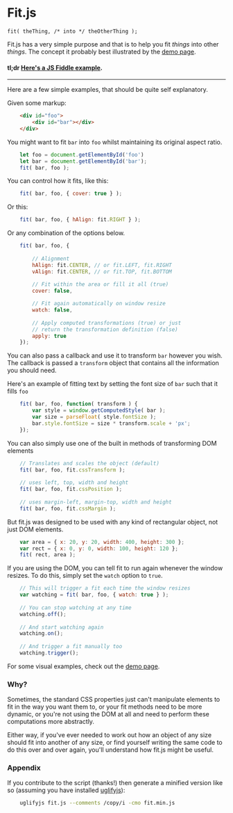 # Fit.js

    fit( theThing, /* into */ theOtherThing );
    
Fit.js has a very simple purpose and that is to help you fit _things_ into other _things_. The concept it probably best illustrated by the [demo page](http://soulwire.github.io/fit.js/).

#### __tl;dr__ [Here's a JS Fiddle example](http://jsfiddle.net/soulwire/s8zb1fdf/).
- - -

Here are a few simple examples, that should be quite self explanatory.

Given some markup:

```html
    <div id="foo">
        <div id="bar"></div>
    </div>
```

You might want to fit `bar` into `foo` whilst maintaining its original aspect ratio.

```js
    let foo = document.getElementById('foo')
    let bar = document.getElementById('bar');
    fit( bar, foo );
```

You can control how it fits, like this:

```js
    fit( bar, foo, { cover: true } );
```

Or this:

```js
    fit( bar, foo, { hAlign: fit.RIGHT } );
```

Or any combination of the options below.

```js
    fit( bar, foo, {
        
        // Alignment
        hAlign: fit.CENTER, // or fit.LEFT, fit.RIGHT
        vAlign: fit.CENTER, // or fit.TOP, fit.BOTTOM
        
        // Fit within the area or fill it all (true)
        cover: false,

        // Fit again automatically on window resize
        watch: false,
        
        // Apply computed transformations (true) or just
        // return the transformation definition (false)
        apply: true
    });
```

You can also pass a callback and use it to transform `bar` however you wish. 
The callback is passed a `transform` object that contains all the information you should need.

Here's an example of fitting text by setting the font size of `bar` such that it fills `foo`

```js
    fit( bar, foo, function( transform ) {
        var style = window.getComputedStyle( bar );
        var size = parseFloat( style.fontSize );
        bar.style.fontSize = size * transform.scale + 'px';
    });
```

You can also simply use one of the built in methods of transforming DOM elements

```js
    // Translates and scales the object (default)
    fit( bar, foo, fit.cssTransform );
    
    // uses left, top, width and height
    fit( bar, foo, fit.cssPosition );
    
    // uses margin-left, margin-top, width and height
    fit( bar, foo, fit.cssMargin );
```

But fit.js was designed to be used with any kind of rectangular object, not just DOM elements.

```js
    var area = { x: 20, y: 20, width: 400, height: 300 };
    var rect = { x: 0, y: 0, width: 100, height: 120 };
    fit( rect, area );
```

If you are using the DOM, you can tell fit to run again whenever the window resizes. 
To do this, simply set the `watch` option to `true`.

```js
    // This will trigger a fit each time the window resizes
    var watching = fit( bar, foo, { watch: true } );
    
    // You can stop watching at any time
    watching.off();
    
    // And start watching again
    watching.on();
    
    // And trigger a fit manually too
    watching.trigger();
```

For some visual examples, check out the [demo page](http://soulwire.github.io/fit.js/).

### Why?

Sometimes, the standard CSS properties just can't manipulate elements to fit in the way you want them to, or your fit methods need to be more dynamic, or you're not using the DOM at all and need to perform these computations more abstractly. 

Either way, if you've ever needed to work out how an object of any size should fit into another of any size, or find yourself writing the same code to do this over and over again, you'll understand how fit.js might be useful.

### Appendix
    
If you contribute to the script (thanks!) then generate a minified version like so (assuming you have installed [uglifyjs](http://lisperator.net/uglifyjs/)):

```bash
    uglifyjs fit.js --comments /copy/i -cmo fit.min.js
```
